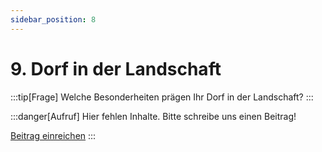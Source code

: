 ```yaml
---
sidebar_position: 8
---
```


# 9. Dorf in der Landschaft

:::tip[Frage]
Welche Besonderheiten prägen Ihr Dorf in der Landschaft?
:::

:::danger[Aufruf]
Hier fehlen Inhalte. Bitte schreibe uns einen Beitrag!

<a class="button button--danger" href="mailto:udhz-roessing@fire.fundersclub.com
?cc=druno@noack-consultants.eu,post@levinkeller.de&subject=UDhZ - Mein Beitrag zum Punkt 9. Dorf in der Landschaft des Steckbriefs&body=Liebes UDhZ-Team,%0D%0Ahier ist ein Beitrag von mir zum Punkt 9. Dorf in der Landschaft des Steckbriefs:%0D%0A">Beitrag einreichen</a>
:::
